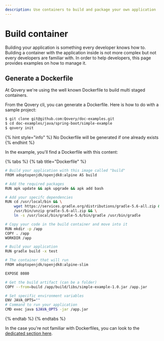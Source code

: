 ```yaml
---
description: Use containers to build and package your own application
---
```


# Build container

Building your application is something every developer knows how to. Building a container with the application inside is not more complex but not every developers are familiar with. In order to help developers, this page provides examples on how to manage it.

## Generate a Dockerfile

At Qovery we're using the well known Dockerfile to build multi staged containers.

From the Qovery cli, you can generate a Dockerfile. Here is how to do with a sample project:

```bash
$ git clone git@github.com:Qovery/doc-examples.git
$ cd doc-examples/java/spring-boot/simple-example
$ qovery init
```

{% hint style="info" %}
No Dockerfile will be generated if one already exists
{% endhint %}

In the example, you'll find a Dockerfile with this content:

{% tabs %}
{% tab title="Dockerfile" %}
```bash
# Build your application with this image called "build"
FROM adoptopenjdk/openjdk8:alpine AS build

# Add the required packages
RUN apk update && apk upgrade && apk add bash

# Add your specifc dependencies
RUN cd /usr/local/bin && \
    wget https://services.gradle.org/distributions/gradle-5.6-all.zip && \
    /usr/bin/unzip gradle-5.6-all.zip && \
    ln -s /usr/local/bin/gradle-5.6/bin/gradle /usr/bin/gradle

# Copy your code in the build container and move into it
RUN mkdir -p /app
COPY . /app
WORKDIR /app

# Build your application
RUN gradle build -x test

# The container that will run
FROM adoptopenjdk/openjdk8:alpine-slim

EXPOSE 8080

# Get the build artifact (can be a folder)
COPY --from=build /app/build/libs/simple-example-1.0.jar /app.jar

# Set specific environment variables
ENV JAVA_OPTS=""
# Command to run your application
CMD exec java $JAVA_OPTS -jar /app.jar
```
{% endtab %}
{% endtabs %}

In the case you're not familiar with Dockerfiles, you can look to the [dedicated section here](../extending-qovery/dockerfile.md).

